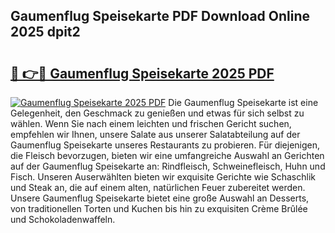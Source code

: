 ## Gaumenflug Speisekarte PDF Download Online 2025 dpit2

# <h2><a href="http://gcbmr0.nevu.top/?p=Gaumenflug+Speisekarte">🔗 👉🔴 Gaumenflug Speisekarte 2025 PDF</a></h2>

[![Gaumenflug Speisekarte 2025 PDF](https://i.imgur.com/dBaPXMq.png)](http://gcbmr0.nevu.top/?p=Gaumenflug+Speisekarte)
Die Gaumenflug Speisekarte ist eine Gelegenheit, den Geschmack zu genießen und etwas für sich selbst zu wählen. Wenn Sie nach einem leichten und frischen Gericht suchen, empfehlen wir Ihnen, unsere Salate aus unserer Salatabteilung auf der Gaumenflug Speisekarte unseres Restaurants zu probieren. Für diejenigen, die Fleisch bevorzugen, bieten wir eine umfangreiche Auswahl an Gerichten auf der Gaumenflug Speisekarte an: Rindfleisch, Schweinefleisch, Huhn und Fisch. Unseren Auserwählten bieten wir exquisite Gerichte wie Schaschlik und Steak an, die auf einem alten, natürlichen Feuer zubereitet werden. Unsere Gaumenflug Speisekarte bietet eine große Auswahl an Desserts, von traditionellen Torten und Kuchen bis hin zu exquisiten Crème Brûlée und Schokoladenwaffeln.
